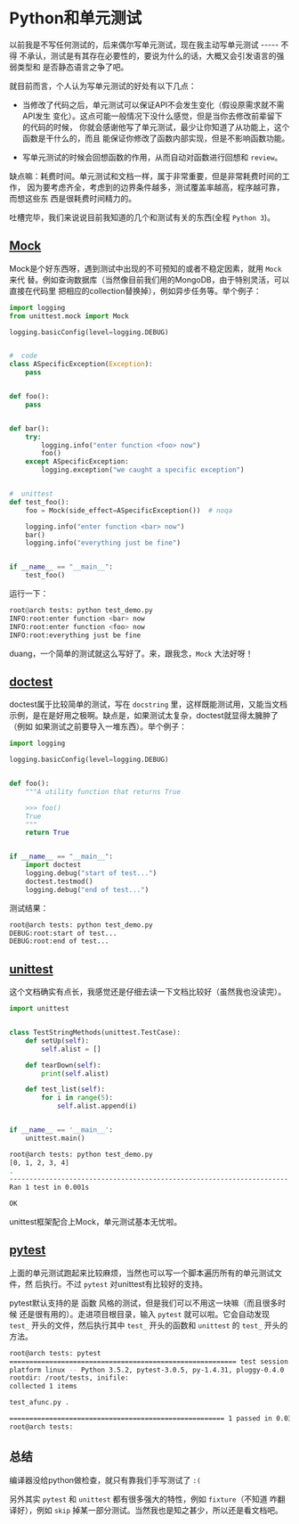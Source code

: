# Python和单元测试

以前我是不写任何测试的，后来偶尔写单元测试，现在我主动写单元测试 ----- 不得
不承认，测试是有其存在必要性的，要说为什么的话，大概又会引发语言的强弱类型和
是否静态语言之争了吧。

就目前而言，个人认为写单元测试的好处有以下几点：

- 当修改了代码之后，单元测试可以保证API不会发生变化（假设原需求就不需API发生
  变化）。这点可能一般情况下没什么感觉，但是当你去修改前辈留下的代码的时候，
  你就会感谢他写了单元测试，最少让你知道了从功能上，这个函数是干什么的，而且
  能保证你修改了函数内部实现，但是不影响函数功能。

- 写单元测试的时候会回想函数的作用，从而自动对函数进行回想和 `review`。

缺点嘛：耗费时间。单元测试和文档一样，属于非常重要，但是非常耗费时间的工作，
因为要考虑齐全，考虑到的边界条件越多，测试覆盖率越高，程序越可靠，而想这些东
西是很耗费时间精力的。

吐槽完毕，我们来说说目前我知道的几个和测试有关的东西(全程 `Python 3`)。

## [Mock](https://docs.python.org/3/library/unittest.mock.html)

Mock是个好东西呀，遇到测试中出现的不可预知的或者不稳定因素，就用 `Mock` 来代
替。例如查询数据库（当然像目前我们用的MongoDB，由于特别灵活，可以直接在代码里
把相应的collection替换掉），例如异步任务等。举个例子：

```python
import logging
from unittest.mock import Mock

logging.basicConfig(level=logging.DEBUG)


#  code
class ASpecificException(Exception):
    pass


def foo():
    pass


def bar():
    try:
        logging.info("enter function <foo> now")
        foo()
    except ASpecificException:
        logging.exception("we caught a specific exception")


#  unittest
def test_foo():
    foo = Mock(side_effect=ASpecificException())  # noqa

    logging.info("enter function <bar> now")
    bar()
    logging.info("everything just be fine")


if __name__ == "__main__":
    test_foo()
```

运行一下：

```python
root@arch tests: python test_demo.py
INFO:root:enter function <bar> now
INFO:root:enter function <foo> now
INFO:root:everything just be fine
```

duang，一个简单的测试就这么写好了。来，跟我念，`Mock` 大法好呀！

## [doctest](https://docs.python.org/3/library/doctest.html#module-doctest)

doctest属于比较简单的测试，写在 `docstring` 里，这样既能测试用，又能当文档
示例，是在是好用之极啊。缺点是，如果测试太复杂，doctest就显得太臃肿了（例如
如果测试之前要导入一堆东西）。举个例子：

```python
import logging

logging.basicConfig(level=logging.DEBUG)


def foo():
    """A utility function that returns True

    >>> foo()
    True
    """
    return True


if __name__ == "__main__":
    import doctest
    logging.debug("start of test...")
    doctest.testmod()
    logging.debug("end of test...")
```

测试结果：

```bash
root@arch tests: python test_demo.py
DEBUG:root:start of test...
DEBUG:root:end of test...
```

## [unittest](https://docs.python.org/3/library/unittest.html#module-unittest)

这个文档确实有点长，我感觉还是仔细去读一下文档比较好（虽然我也没读完）。

```python
import unittest


class TestStringMethods(unittest.TestCase):
    def setUp(self):
        self.alist = []

    def tearDown(self):
        print(self.alist)

    def test_list(self):
        for i in range(5):
            self.alist.append(i)


if __name__ == '__main__':
    unittest.main()
```

```bash
root@arch tests: python test_demo.py
[0, 1, 2, 3, 4]
.
----------------------------------------------------------------------
Ran 1 test in 0.001s

OK
```

unittest框架配合上Mock，单元测试基本无忧啦。

## [pytest](http://doc.pytest.org/en/latest/)

上面的单元测试跑起来比较麻烦，当然也可以写一个脚本遍历所有的单元测试文件，然
后执行。不过 `pytest` 对unittest有比较好的支持。

pytest默认支持的是 函数 风格的测试，但是我们可以不用这一块嘛（而且很多时候
还是很有用的）。走进项目根目录，输入 `pytest` 就可以啦。它会自动发现 `test_`
开头的文件，然后执行其中 `test_` 开头的函数和 `unittest` 的 `test_` 开头的
方法。

```bash
root@arch tests: pytest
========================================================= test session starts =========================================================
platform linux -- Python 3.5.2, pytest-3.0.5, py-1.4.31, pluggy-0.4.0
rootdir: /root/tests, inifile:
collected 1 items

test_afunc.py .

====================================================== 1 passed in 0.03 seconds =======================================================
root@arch tests:
```

## 总结

编译器没给python做检查，就只有靠我们手写测试了 `:(`

另外其实 `pytest` 和 `unittest` 都有很多强大的特性，例如 `fixture`（不知道
咋翻译好），例如 `skip` 掉某一部分测试。当然我也是知之甚少，所以还是看文档吧。
